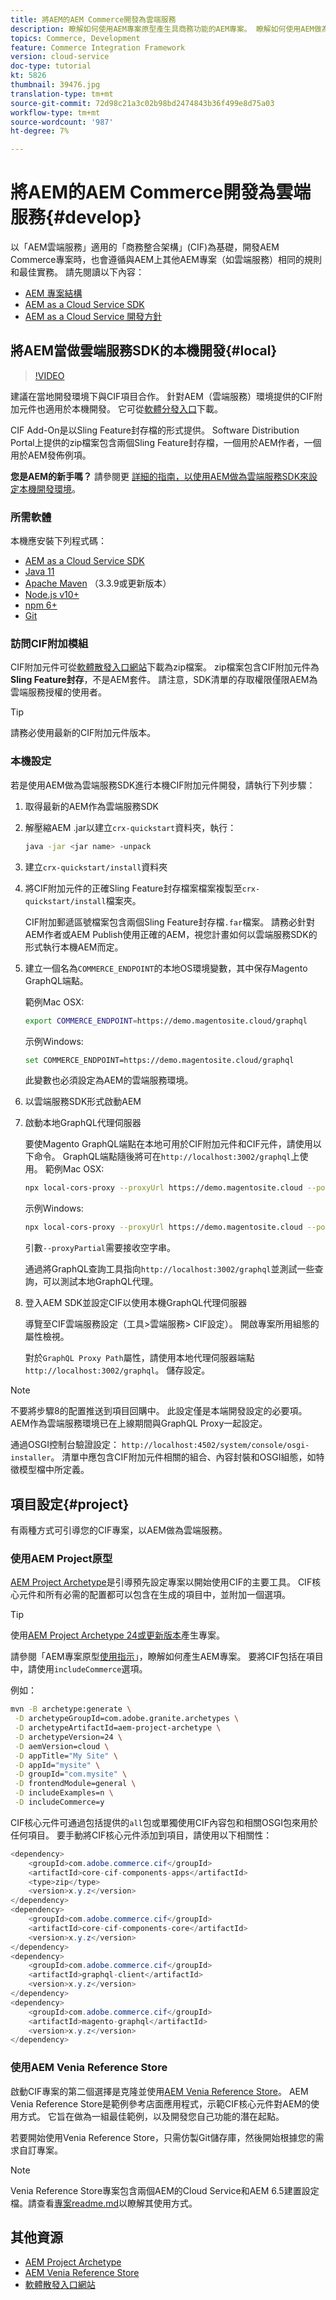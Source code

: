 ```yaml
---
title: 將AEM的AEM Commerce開發為雲端服務
description: 瞭解如何使用AEM專案原型產生具商務功能的AEM專案。 瞭解如何使用AEM做為雲端服務SDK，將專案建立並部署至本機開發環境。
topics: Commerce, Development
feature: Commerce Integration Framework
version: cloud-service
doc-type: tutorial
kt: 5826
thumbnail: 39476.jpg
translation-type: tm+mt
source-git-commit: 72d98c21a3c02b98bd2474843b36f499e8d75a03
workflow-type: tm+mt
source-wordcount: '987'
ht-degree: 7%

---
```



# 將AEM的AEM Commerce開發為雲端服務{#develop}

以「AEM雲端服務」適用的「商務整合架構」(CIF)為基礎，開發AEM Commerce專案時，也會遵循與AEM上其他AEM專案（如雲端服務）相同的規則和最佳實務。 請先閱讀以下內容：

- [AEM 專案結構](https://docs.adobe.com/content/help/zh-Hant/experience-manager-cloud-service/implementing/developing/aem-project-content-package-structure.html)
- [AEM as a Cloud Service SDK](https://docs.adobe.com/content/help/en/experience-manager-cloud-service/implementing/developing/aem-as-a-cloud-service-sdk.html)
- [AEM as a Cloud Service 開發方針](https://docs.adobe.com/content/help/en/experience-manager-cloud-service/implementing/developing/development-guidelines.html)

## 將AEM當做雲端服務SDK的本機開發{#local}

>[!VIDEO](https://video.tv.adobe.com/v/39476/?quality=12&learn=on)

建議在當地開發環境下與CIF項目合作。 針對AEM（雲端服務）環境提供的CIF附加元件也適用於本機開發。 它可從[軟體分發入口](https://experience.adobe.com/#/downloads/content/software-distribution/en/aemcloud.html)下載。

CIF Add-On是以Sling Feature封存檔的形式提供。 Software Distribution Portal上提供的zip檔案包含兩個Sling Feature封存檔，一個用於AEM作者，一個用於AEM發佈例項。

**您是AEM的新手嗎？** 請參閱更 [詳細的指南，以使用AEM做為雲端服務SDK來設定本機開發環境](https://docs.adobe.com/content/help/en/experience-manager-learn/cloud-service/local-development-environment-set-up/overview.html)。

### 所需軟體

本機應安裝下列程式碼：

- [AEM as a Cloud Service SDK](https://docs.adobe.com/content/help/en/*experience-manager-learn/cloud-service/local-development-environment-set-up/aem-runtime.html#download-the-aem-as-a-cloud-service-sdk)
- [Java 11](https://downloads.experiencecloud.adobe.com/content/software-distribution/en/general.html)
- [Apache Maven](https://maven.apache.org/) （3.3.9或更新版本）
- [Node.js v10+](https://nodejs.org/en/)
- [npm 6+](https://www.npmjs.com/)
- [Git](https://git-scm.com/)

### 訪問CIF附加模組

CIF附加元件可從[軟體散發入口網站](https://experience.adobe.com/#/downloads/content/software-distribution/en/aemcloud.html)下載為zip檔案。 zip檔案包含CIF附加元件為&#x200B;**Sling Feature封存**，不是AEM套件。 請注意，SDK清單的存取權限僅限AEM為雲端服務授權的使用者。

>[!TIP]
>
>請務必使用最新的CIF附加元件版本。

### 本機設定

若是使用AEM做為雲端服務SDK進行本機CIF附加元件開發，請執行下列步驟：

1. 取得最新的AEM作為雲端服務SDK
2. 解壓縮AEM .jar以建立`crx-quickstart`資料夾，執行：

   ```bash
   java -jar <jar name> -unpack
   ```

3. 建立`crx-quickstart/install`資料夾
4. 將CIF附加元件的正確Sling Feature封存檔案檔案複製至`crx-quickstart/install`檔案夾。

   CIF附加郵遞區號檔案包含兩個Sling Feature封存檔`.far`檔案。 請務必針對AEM作者或AEM Publish使用正確的AEM，視您計畫如何以雲端服務SDK的形式執行本機AEM而定。

5. 建立一個名為`COMMERCE_ENDPOINT`的本地OS環境變數，其中保存Magento GraphQL端點。

   範例Mac OSX:

   ```bash
   export COMMERCE_ENDPOINT=https://demo.magentosite.cloud/graphql
   ```

   示例Windows:

   ```bash
   set COMMERCE_ENDPOINT=https://demo.magentosite.cloud/graphql
   ```

   此變數也必須設定為AEM的雲端服務環境。

6. 以雲端服務SDK形式啟動AEM

7. 啟動本地GraphQL代理伺服器

   要使Magento GraphQL端點在本地可用於CIF附加元件和CIF元件，請使用以下命令。 GraphQL端點隨後將可在`http://localhost:3002/graphql`上使用。
範例Mac OSX:

   ```bash
   npx local-cors-proxy --proxyUrl https://demo.magentosite.cloud --port 3002 --proxyPartial ''
   ```

   示例Windows:

   ```bash
   npx local-cors-proxy --proxyUrl https://demo.magentosite.cloud --port 3002 --proxyPartial '""'
   ```
   引數`--proxyPartial`需要接收空字串。

   通過將GraphQL查詢工具指向`http://localhost:3002/graphql`並測試一些查詢，可以測試本地GraphQL代理。

8. 登入AEM SDK並設定CIF以使用本機GraphQL代理伺服器

   導覽至CIF雲端服務設定（工具>雲端服務> CIF設定）。 開啟專案所用組態的屬性檢視。

   對於`GraphQL Proxy Path`屬性，請使用本地代理伺服器端點`http://localhost:3002/graphql`。 儲存設定。

>[!NOTE]
>
>不要將步驟8的配置推送到項目回購中。 此設定僅是本端開發設定的必要項。 AEM作為雲端服務環境已在上線期間與GraphQL Proxy一起設定。

通過OSGI控制台驗證設定： `http://localhost:4502/system/console/osgi-installer`。 清單中應包含CIF附加元件相關的組合、內容封裝和OSGI組態，如特徵模型檔中所定義。

## 項目設定{#project}

有兩種方式可引導您的CIF專案，以AEM做為雲端服務。

### 使用AEM Project原型

[AEM Project Archetype](https://github.com/adobe/aem-project-archetype)是引導預先設定專案以開始使用CIF的主要工具。 CIF核心元件和所有必需的配置都可以包含在生成的項目中，並附加一個選項。

>[!TIP]
>
>使用[AEM Project Archetype 24或更新版本](https://github.com/adobe/aem-project-archetype/releases)產生專案。

請參閱「AEM專案原型[使用指示](https://github.com/adobe/aem-project-archetype#usage)」，瞭解如何產生AEM專案。 要將CIF包括在項目中，請使用`includeCommerce`選項。

例如：

```bash
mvn -B archetype:generate \
 -D archetypeGroupId=com.adobe.granite.archetypes \
 -D archetypeArtifactId=aem-project-archetype \
 -D archetypeVersion=24 \
 -D aemVersion=cloud \
 -D appTitle="My Site" \
 -D appId="mysite" \
 -D groupId="com.mysite" \
 -D frontendModule=general \
 -D includeExamples=n \
 -D includeCommerce=y
```

CIF核心元件可通過包括提供的`all`包或單獨使用CIF內容包和相關OSGI包來用於任何項目。 要手動將CIF核心元件添加到項目，請使用以下相關性：

```java
<dependency>
    <groupId>com.adobe.commerce.cif</groupId>
    <artifactId>core-cif-components-apps</artifactId>
    <type>zip</type>
    <version>x.y.z</version>
</dependency>
<dependency>
    <groupId>com.adobe.commerce.cif</groupId>
    <artifactId>core-cif-components-core</artifactId>
    <version>x.y.z</version>
</dependency>
<dependency>
    <groupId>com.adobe.commerce.cif</groupId>
    <artifactId>graphql-client</artifactId>
    <version>x.y.z</version>
</dependency>
<dependency>
    <groupId>com.adobe.commerce.cif</groupId>
    <artifactId>magento-graphql</artifactId>
    <version>x.y.z</version>
</dependency>
```

### 使用AEM Venia Reference Store

啟動CIF專案的第二個選擇是克隆並使用[AEM Venia Reference Store](https://github.com/adobe/aem-cif-guides-venia)。 AEM Venia Reference Store是範例參考店面應用程式，示範CIF核心元件對AEM的使用方式。 它旨在做為一組最佳範例，以及開發您自己功能的潛在起點。

若要開始使用Venia Reference Store，只需仿製Git儲存庫，然後開始根據您的需求自訂專案。

>[!NOTE]
>
>Venia Reference Store專案包含兩個AEM的Cloud Service和AEM 6.5建置設定檔。請查看[專案readme.md](https://github.com/adobe/aem-cif-guides-venia/blob/main/README.md)以瞭解其使用方式。

## 其他資源

- [AEM Project Archetype](https://github.com/adobe/aem-project-archetype)
- [AEM Venia Reference Store](https://github.com/adobe/aem-cif-guides-venia)
- [軟體散發入口網站](https://experience.adobe.com/#/downloads/content/software-distribution/en/aemcloud.html)
